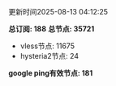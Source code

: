更新时间2025-08-13 04:12:25

**总订阅: 188**
**总节点: 35721**
- vless节点: 11675
- hysteria2节点: 24

**google ping有效节点: 181**
